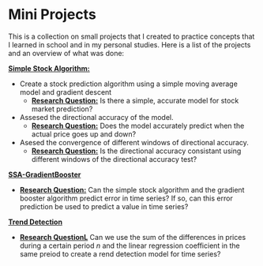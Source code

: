 # Mini Projects

This is a collection on small projects that I created to practice concepts that I learned in school and in my personal studies.
Here is a list of the projects and an overview of what was done:

 <ins>**Simple Stock Algorithm:**</ins>
  * Create a stock prediction algorithm using a simple moving average model and gradient descent
    * **<ins>Research Question:</ins>** Is there a simple, accurate model for stock market prediction?
  * Assesed the directional accuracy of the model.
    * **<ins>Research Question:</ins>** Does the model accurately predict when the actual price goes up and down?
  * Asesed the convergence of different windows of directional accuracy.
    *  **<ins>Research Question:<ins>** Is the directional accuracy consistant using different windows of the directional accuracy test?   

<ins>**SSA-GradientBooster**</ins>
 * **<ins>Research Question:</ins>** Can the simple stock algorithm and the gradient booster algorithm predict error in time series? If so, can this error prediction be used to predict a value in time series?

<ins>**Trend Detection**</ins>
* <ins>**Research QuestionL**</ins> Can we use the sum of the differences in prices during a certain period $n$ and the linear regression coefficient in the same preiod to create a rend detection model for time series?

